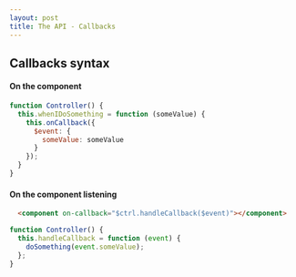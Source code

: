 ```yaml
---
layout: post
title: The API - Callbacks
---
```


## Callbacks syntax

#### On the component

```javascript
function Controller() {
  this.whenIDoSomething = function (someValue) {
    this.onCallback({
      $event: {
        someValue: someValue
      }
    });
  }
}
```

#### On the component listening

```html
  <component on-callback="$ctrl.handleCallback($event)"></component>
```

```javascript
function Controller() {
  this.handleCallback = function (event) {
    doSomething(event.someValue);
  };
}
```

